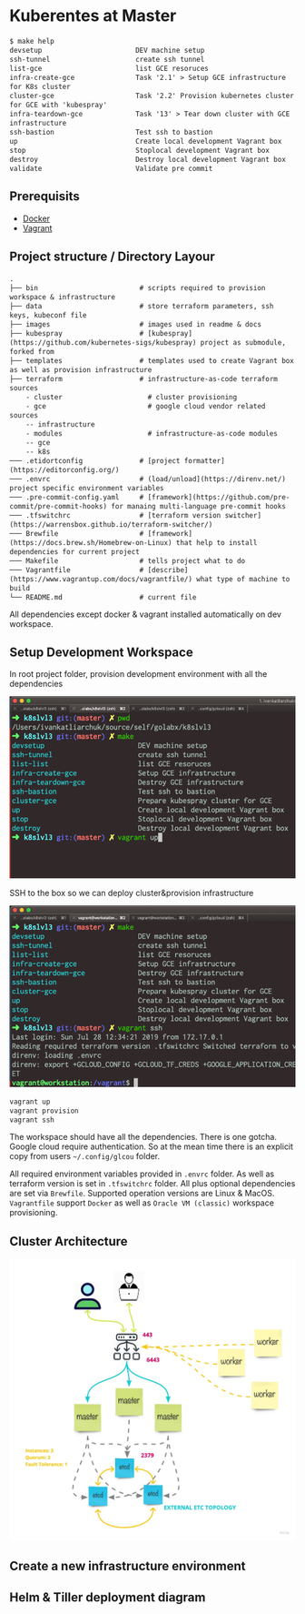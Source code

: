 # Kuberentes at Master

<!-- START makefile-doc -->
```
$ make help
devsetup                       DEV machine setup
ssh-tunnel                     create ssh tunnel
list-gce                       list GCE resoruces
infra-create-gce               Task '2.1' > Setup GCE infrastructure for K8s cluster
cluster-gce                    Task '2.2' Provision kubernetes cluster for GCE with 'kubespray'
infra-teardown-gce             Task '13' > Tear down cluster with GCE infrastructure
ssh-bastion                    Test ssh to bastion
up                             Create local development Vagrant box
stop                           Stoplocal development Vagrant box
destroy                        Destroy local development Vagrant box
validate                       Validate pre commit
```
<!-- END makefile-doc -->

## Prerequisits

- [Docker](https://www.docker.com/why-docker)
- [Vagrant](https://www.vagrantup.com/)

## Project structure / Directory Layour

	.
	├── bin                         # scripts required to provision workspace & infrastructure
	├── data                        # store terraform parameters, ssh keys, kubeconf file
	├── images                      # images used in readme & docs
	├── kubespray                   # [kubespray](https://github.com/kubernetes-sigs/kubespray) project as submodule, forked from
	├── templates                   # templates used to create Vagrant box as well as provision infrastructure
	├── terraform                   # infrastructure-as-code terraform sources
		- cluster                     # cluster provisioning
		- gce                         # google cloud vendor related sources
		-- infrastructure
		- modules                     # infrastructure-as-code modules
		-- gce
		-- k8s
	─── .etidortconfig              # [project formatter](https://editorconfig.org/)
	─── .envrc                      # (load/unload](https://direnv.net/) project specific environment variables
	─── .pre-commit-config.yaml     # [framework](https://github.com/pre-commit/pre-commit-hooks) for manaing multi-language pre-commit hooks
	─── .tfswitchrc                 # [terraform version switcher](https://warrensbox.github.io/terraform-switcher/)
	─── Brewfile                    # [framework](https://docs.brew.sh/Homebrew-on-Linux) that help to install dependencies for current project
	─── Makefile                    # tells project what to do
	─── Vagrantfile                 # [describe](https://www.vagrantup.com/docs/vagrantfile/) what type of machine to build
	└── README.md                   # current file

All dependencies except docker & vagrant installed automatically on dev workspace.

## Setup Development Workspace

In root project folder, provision development environment with all the dependencies

![alt start vagrant box](images/step0-creaete-disposabal-workspace.png)

SSH to the box so we can deploy cluster&provision infrastructure

![alt start vagrant box](images/ssh-to-vagrant-box.png)

```
vagrant up
vagrant provision
vagrant ssh
```

The workspace should have all the dependencies. There is one gotcha. Google cloud require authentication.
So at the mean time there is an explicit copy from users `~/.config/glcou` folder.

All required environment variables provided in `.envrc` folder. As well as terraform version is set in
`.tfswitchrc` folder. All plus optional dependencies are set via `Brewfile`. Supported operation versions are
Linux & MacOS. `Vagrantfile` support `Docker` as well as `Oracle VM (classic)` workspace provisioning.

## Cluster Architecture

![alt cluster architecture](images/cluster-architecture.jpg)


## Create a new infrastructure environment

## Helm & Tiller deployment diagram
